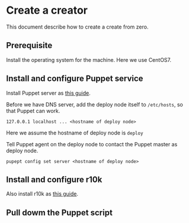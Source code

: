 # Create a creator

This document describe how to create a create from zero.


## Prerequisite
Install the operating system for the machine. Here we use CentOS7.

## Install and configure Puppet service

Install Puppet server as [this guide](https://github.com/csie-cloud/document/blob/master/Tutorial/Puppet.md).

Before we have DNS server, add the deploy node itself to `/etc/hosts`, so that Puppet can work.
````
127.0.0.1 localhost ... <hostname of deploy node>
````

Here we assume the hostname of deploy node is `deploy`

Tell Puppet agent on the deploy node to contact the Puppet master as deploy node.
````
pupept config set server <hostname of deploy node>
````

## Install and configure r10k

Also install r10k as [this guide](https://github.com/csie-cloud/document/blob/master/Tutorial/r10k.md#install-and-confugure).

## Pull dowm the Puppet script


